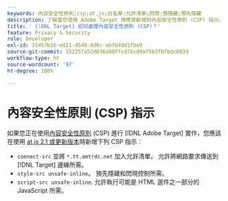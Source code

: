 ```yaml
---
keywords: 內容安全性原則;csp;at.js;白名單;允許清單;閃現;預隱藏;預先隱藏
description: 了解當您使用 Adobe Target 時應該新增的內容安全性原則 (CSP) 指示。
title: ' [!DNL Target] 如何處理內容安全性原則 (CSP)？'
feature: Privacy & Security
role: Developer
exl-id: 31457b16-ed21-4540-8d0c-abfb49d1fbe9
source-git-commit: 152257a52d836a88ffcd76cd9af5b3fbfbdc0839
workflow-type: ht
source-wordcount: '97'
ht-degree: 100%

---
```


# 內容安全性原則 (CSP) 指示

如果您正在使用[內容安全性原則](https://en.wikipedia.org/wiki/Content_Security_Policy) (CSP) 進行 [!DNL Adobe Target] 實作，您應該在使用 [at.js 2.1 或更新版本](/help/main/c-implementing-target/c-implementing-target-for-client-side-web/target-atjs-versions.md)時新增下列 CSP 指示：

* `connect-src` 並將 `*.tt.omtrdc.net` 加入允許清單。 允許將網路要求傳送到 [!DNL Target] 邊緣所需。
* `style-src unsafe-inline`。 預先隱藏和閃現控制所需。
* `script-src unsafe-inline`.  允許執行可能是 HTML 選件之一部分的 JavaScript 所需。
